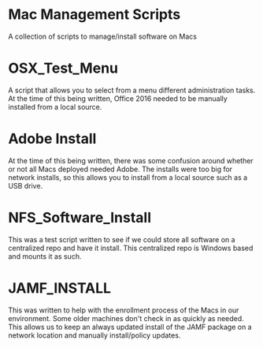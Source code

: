 # Mac Management Scripts
A collection of scripts to manage/install software on Macs

# OSX_Test_Menu

A script that allows you to select from a menu different administration tasks. At the time of this being written, Office 2016 needed to be manually installed from a local source. 

# Adobe Install

At the time of this being written, there was some confusion around whether or not all Macs deployed needed Adobe. The installs were too big for network installs, so this allows you to install from a local source such as a USB drive. 

# NFS_Software_Install

This was a test script written to see if we could store all software on a centralized repo and have it install. This centralized repo is Windows based and mounts it as such.

# JAMF_INSTALL

This was written to help with the enrollment process of the Macs in our environment. Some older machines don't check in as quickly as needed. This allows us to keep an always updated install of the JAMF package on a network location and manually install/policy updates.
